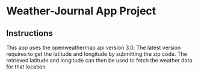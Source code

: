 # Weather-Journal App Project


## Instructions
This app uses the openweathermap api version 3.0. The latest version requires to get the latitude and longitude by submitting the zip code. The retrieved latitude and longitude can then be used to fetch the weather data for that location.